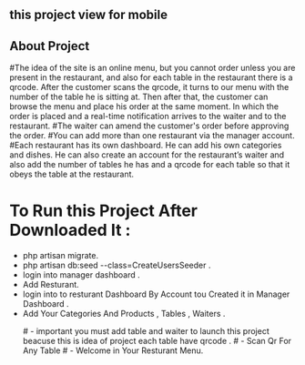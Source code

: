 
## this project view for mobile 
## About Project

#The idea of ​​the site is an online menu, but you cannot order unless you are present in the restaurant, and also for each table in the restaurant there is a qrcode. After the customer scans the qrcode, it turns to our menu with the number of the table he is sitting at. Then after that, the customer can browse the menu and place his order at the same moment. In which the order is placed and a real-time notification arrives to the waiter and to the restaurant.
#The waiter can amend the customer's order before approving the order.
#You can add more than one restaurant via the manager account.
#Each restaurant has its own dashboard. He can add his own categories and dishes. He can also create an account for the restaurant’s waiter and also add the number of tables he has and a qrcode for each table so that it obeys the table at the restaurant.
# To Run this Project After Downloaded It :
  - php artisan migrate.
  - php artisan db:seed --class=CreateUsersSeeder .
  - login into manager dashboard .
  - Add Resturant.
  - login into to resturant Dashboard By Account tou Created it in Manager Dashboard .
  - Add Your Categories And Products , Tables , Waiters .
    <p>
        # - important you must add table and waiter to launch this project beacuse this is idea of project each table have qrcode .
        # - Scan Qr For Any Table 
        # - Welcome in Your Resturant Menu.
    </p>

